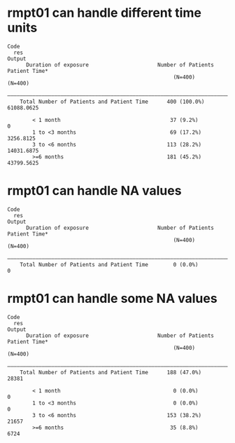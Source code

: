 # rmpt01 can handle different time units

    Code
      res
    Output
          Duration of exposure                      Number of Patients   Patient Time*
                                                         (N=400)            (N=400)   
        ——————————————————————————————————————————————————————————————————————————————
        Total Number of Patients and Patient Time      400 (100.0%)       61088.0625  
                                                                                      
            < 1 month                                   37 (9.2%)              0      
            1 to <3 months                              69 (17.2%)         3256.8125  
            3 to <6 months                             113 (28.2%)        14031.6875  
            >=6 months                                 181 (45.2%)        43799.5625  

# rmpt01 can handle NA values

    Code
      res
    Output
          Duration of exposure                      Number of Patients   Patient Time*
                                                         (N=400)            (N=400)   
        ——————————————————————————————————————————————————————————————————————————————
        Total Number of Patients and Patient Time        0 (0.0%)              0      

# rmpt01 can handle some NA values

    Code
      res
    Output
          Duration of exposure                      Number of Patients   Patient Time*
                                                         (N=400)            (N=400)   
        ——————————————————————————————————————————————————————————————————————————————
        Total Number of Patients and Patient Time      188 (47.0%)           28381    
                                                                                      
            < 1 month                                    0 (0.0%)              0      
            1 to <3 months                               0 (0.0%)              0      
            3 to <6 months                             153 (38.2%)           21657    
            >=6 months                                  35 (8.8%)            6724     

